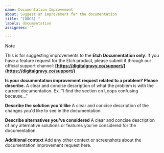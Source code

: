 ```yaml
---
name: Documentation Improvement
about: Suggest an improvement for the documentation
title: "[DOCS] "
labels: documentation
assignees: ''

---
```


> [!NOTE]
> This is for suggesting improvements to the **Etch Documentation only**.
> If you have a feature request for the Etch product, please submit it through our official support channel:
> **[https://digitalgravy.co/support/](https://digitalgravy.co/support/)**


**Is your documentation improvement request related to a problem? Please describe.**
A clear and concise description of what the problem is with the current documentation. Ex. "I find the section on Loops confusing because..."

**Describe the solution you'd like**
A clear and concise description of the changes you'd like to see in the documentation.

**Describe alternatives you've considered**
A clear and concise description of any alternative solutions or features you've considered for the documentation.

**Additional context**
Add any other context or screenshots about the documentation improvement request here.
